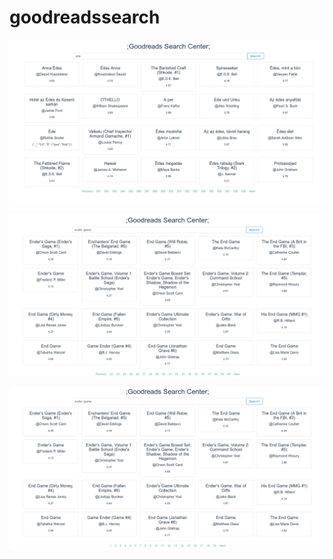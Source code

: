 # goodreadssearch


![GoodRead Search App](https://raw.githubusercontent.com/byteshiva/goodreadssearch/master/screenshots/screenshot-localhost%208081-2018-06-11-09-27-10.png
)



![GoodRead Search App](https://raw.githubusercontent.com/byteshiva/goodreadssearch/master/screenshots/screenshot-localhost%208081-2018-06-11-09-31-20.png
)



![GoodRead Search App](https://raw.githubusercontent.com/byteshiva/goodreadssearch/master/screenshots/screenshot-localhost%208081-2018-06-11-09-31-57.png
)
